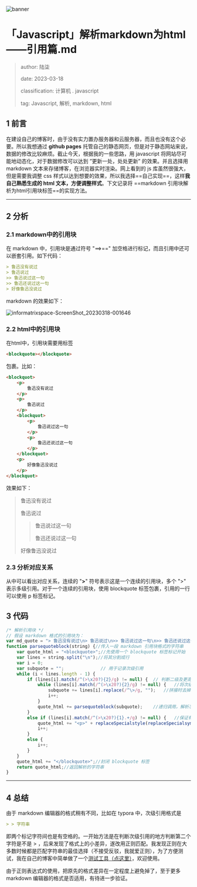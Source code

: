 ![banner](https://cdn.staticaly.com/gh/DaiwuShen/daiwuImageBed@main/webP/informatrixspace-informatrix-14.2hh2i2g4k4jk.webp)	

# 「Javascript」解析markdown为html——引用篇.md

> author: 陆柒
>
> date: 2023-03-18
>
> classification: 计算机 . javascript
>
> tag: Javascript, 解析, markdown, html

## 1 前言

在建设自己的博客时，由于没有实力置办服务器和云服务器，而且也没有这个必要。所以我想通过 **github pages** 托管自己的静态网页，但是对于静态网站来说，数据的修改比较麻烦。截止今天，根据我的一些思路，用 javascript 将网站尽可能地动态化，对于数据修改可以达到 ”更新一处，处处更新” 的效果。并且选择用 markdown 文本来存储博客，在浏览器实时渲染。网上看到的 js 库虽然很强大，但是需要我调整 css 样式以达到想要的效果，所以我选择==自己实现==，这样**我自己熟悉生成的 html 文本，方便调整样式**。下文记录将 ==markdown 引用块解析为html引用块标签==的实现方法。

---



## 2 分析

### 2.1 markdown中的引用块

在 markdown 中，引用块是通过符号 "==>==" 加空格进行标记，而且引用中还可以嵌套引用。如下代码：

```markdown
> 鲁迅没有说过
> 鲁迅说过
>> 鲁迅说过这一句
>> 鲁迅还说过这一句
> 好像鲁迅没说过
```

markdown 的效果如下：

![informatrixspace-ScreenShot_20230318-001646](https://cdn.staticaly.com/gh/DaiwuShen/daiwuImageBed@main/20230318/informatrixspace-ScreenShot_20230318-001646.4y9eoryci7b4.webp)

### 2.2 html中的引用块

在html中，引用块需要用标签

```html
<blockquote></blockquote>
```

包裹。比如：

```html
<blockquot>
    <p>
        鲁迅没有说过
    </p>
    <p>
        鲁迅说过
    </p>
    <blockquot>
    	<p>
            鲁迅说过这一句
        </p>
        <p>
            鲁迅还说过这一句
        </p>
    </blockquot>
    <p>
        好像鲁迅没说过
    </p>
</blockquot>
```

效果如下：


> 鲁迅没有说过
>
> 鲁迅说过
>
> > 鲁迅说过这一句
> >
> > 鲁迅还说过这一句
>
> 好像鲁迅没说过

### 2.3 分析对应关系

从中可以看出对应关系，连续的 "**>**" 符号表示这是一个连续的引用块，多个 ">" 表示多级引用。对于一个连续的引用块，使用 blockquote 标签包裹，引用的一行可以使用 p 标签标记。

## 3 代码

```javascript
/* 解析引用块 */
// 假设 markdown 格式的引用块为：
var md_quote = "> 鲁迅没有说过\n> 鲁迅说过\n>> 鲁迅说过这一句\n>> 鲁迅还说过这一句\n> 好像鲁迅没说过";
function parsequoteblock(string) {//传入一段 markdown 引用块格式的字符串
	var quote_html = "<blockquote>";//先使用一个 blockquote 标签标记开始
	var lines = string.split("\n");//将其分割成行
	var i = 0;
	var subquote = "";				// 用于记录次级引用
	while (i < lines.length - 1) {	
		if (lines[i].match(/^(>\x20?){2}/g) != null) {	// 判断二级及更高级次的引用
			while (lines[i].match(/^(>\x20?){2}/g) != null) {	//将次级引用拼接到一起
				subquote += lines[i].replace(/^\>/g, "");	//拼接时去掉开头的引用标记字符
				i++;
			}
			quote_html += parsequoteblock(subquote);	//递归调用，解析次级引用块
		}
		else if (lines[i].match(/^(>\x20?){1}.+/g) != null) {	//保证有内容再包裹为 p 标签，防止空内容的 p 标签出现
			quote_html += "<p>" + replaceSpecialstyle(replaceSpecialsymbol(lines[i].slice(2, lines[i].length))) + "</p>";//将一行文字用 p 标签包裹
			i++;
		}
		else {
			i++;
		}
	}
	quote_html += "</blockquote>";//封闭 blockquote 标签
	return quote_html;//返回解析的字符串
}
```

---



## 4 总结

由于 markdown 编辑器的格式稍有不同，比如在 typora 中，次级引用格式是

```markdown
> > 字符串
```

即两个标记字符间也是有空格的。一开始方法是在判断次级引用的地方判断第二个字符是不是 &gt; ，后来发现了格式上的小差异，遂改用正则匹配。我发现正则在大多数时候都是匹配字符串的最佳选择（不接受反驳，我就爱正则），为了方便测试，我在自己的博客中简单做了一个[测试工具（点这里）](https://www.informatrix.space/tool.html?tool=%E6%AD%A3%E5%88%99%E8%A1%A8%E8%BE%BE%E5%BC%8F%E5%9C%A8%E7%BA%BF%E6%B5%8B%E8%AF%95%E5%B7%A5%E5%85%B7)，欢迎使用。

由于正则表达式的使用，把原先的格式差异在一定程度上避免掉了，至于更多 markdown 编辑器的格式是否适用，有待进一步验证。